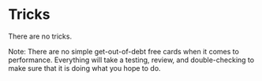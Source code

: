# Tricks

There are no tricks. <!-- .element: class="fragment" -->

Note:
There are no simple get-out-of-debt free cards when it comes to performance. Everything will take a testing, review, and double-checking to make sure that it is doing what you hope to do.
